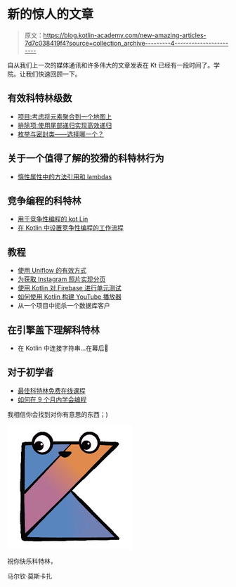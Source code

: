 # 新的惊人的文章

> 原文：<https://blog.kotlin-academy.com/new-amazing-articles-7d7c038419f4?source=collection_archive---------4----------------------->

自从我们上一次的媒体通讯和许多伟大的文章发表在 Kt 已经有一段时间了。学院。让我们快速回顾一下。

## 有效科特林级数

*   [项目:考虑将元素聚合到一个地图上](/item-consider-aggregating-elements-to-map-a5a35a7b6c61)
*   [排除项:使用尾部递归实现高效递归](/excluded-item-use-tail-recursion-to-achieve-efficient-recurrence-364593eed969)
*   [枚举与密封类——选择哪一个？](/enum-vs-sealed-class-which-one-to-choose-dc92ce7a4df5)

## 关于一个值得了解的狡猾的科特林行为

*   [惰性属性中的方法引用和 lambdas](https://blog.kotlin-academy.com/method-references-and-lambdas-in-lazy-properties-371dbbea857bhttps://blog.kotlin-academy.com/method-references-and-lambdas-in-lazy-properties-371dbbea857b)

## 竞争编程的科特林

*   [用于竞争性编程的 kot Lin](/kotlin-for-competitive-programming-803ef03e8683?source=friends_link&sk=0d1bf4c340b81b45685c18bfd72c2e6e)
*   [在 Kotlin 中设置竞争性编程的工作流程](/setting-up-your-workflow-for-competitive-programming-in-kotlin-b1e84e6a6670?source=friends_link&sk=3a260568d981debe815f37bd99d4b770)

## 教程

*   [使用 Uniflow 的有效方式](https://medium.com/p/an-efficient-way-to-use-uniflow-2b41a9785a05)
*   [为获取 Instagram 照片实现分页](/implementing-pagination-for-fetching-instagram-photos-3c58453f15b4)
*   [使用 Kotlin 对 Firebase 进行单元测试](/unit-testing-firebase-with-kotlin-85ae7205d3ef)
*   [如何使用 Kotlin 构建 YouTube 播放器](/building-a-youtube-player-using-kotlin-b0e4beef302a)
*   从一个项目中扼杀一个数据库客户

## 在引擎盖下理解科特林

*   在 Kotlin 中连接字符串…在幕后🎃

## 对于初学者

*   [最佳科特林免费在线课程](/best-kotlin-free-online-courses-5838cb7063c6)
*   [如何在 9 个月内学会编程](https://medium.com/p/learn-programming-in-9-months-eac3f049c5bc)

我相信你会找到对你有意思的东西；)

![](img/f8046518f2edb8e2a77a7dcb7da03888.png)

祝你快乐科特林，

马尔钦·莫斯卡扎